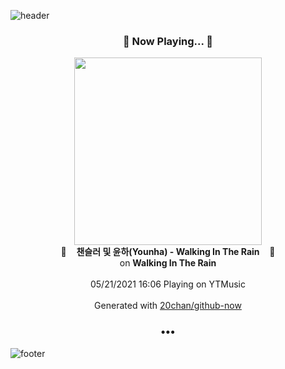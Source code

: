 ![header](https://capsule-render.vercel.app/api?type=wave&height=170&section=header&text=Hi.%20I'm%20SHIFT&fontColor=090707&fontAlignX=45&fontAlignY=65&fontSize=100)

<h3 align="center">🎵 Now Playing... 🎵</h3>
<p align="center">
  <a href="https://music.youtube.com/watch?v=T1pyRXVyEl8">
    <img width="300" src="https://lh3.googleusercontent.com/1-yhjMVFZYlEEVaeZ1TxCZqgCKZTzKyyOBBPjyTgZNJSC9YTfSs7rukcNIqKrJo1zz8WQiUVaaHEEEg">
  </a>
  <br>
  🎵&nbsp&nbsp&nbsp <b>챈슬러 및 윤하(Younha) - Walking In The Rain</b> &nbsp&nbsp&nbsp🎵
  <br>
  on <b>Walking In The Rain</b>
  
  <br />
  <br />
  05/21/2021 16:06 Playing on YTMusic
  <br />
  <br />
  Generated with <a href="https://github.com/20chan/github-now">20chan/github-now</a>
</p>

<h3 align="center">•••</h3>

![footer](https://capsule-render.vercel.app/api?type=wave&height=150&section=footer)
